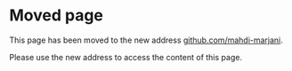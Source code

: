 # Moved page

This page has been moved to the new address [github.com/mahdi-marjani](https://github.com/mahdi-marjani).

Please use the new address to access the content of this page.

